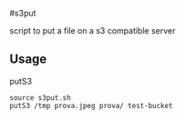 #s3put

script to put a file on a s3 compatible server 

## Usage

putS3 <host folder> <filename> <destination folder> <bucket name>

```
source s3put.sh
putS3 /tmp prova.jpeg prova/ test-bucket
```




